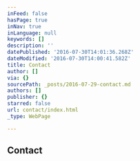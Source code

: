 ```yaml
---
inFeed: false
hasPage: true
inNav: true
inLanguage: null
keywords: []
description: ''
datePublished: '2016-07-30T14:01:36.268Z'
dateModified: '2016-07-30T14:00:41.582Z'
title: Contact
author: []
via: {}
sourcePath: _posts/2016-07-29-contact.md
authors: []
publisher: {}
starred: false
url: contact/index.html
_type: WebPage

---
```

## Contact